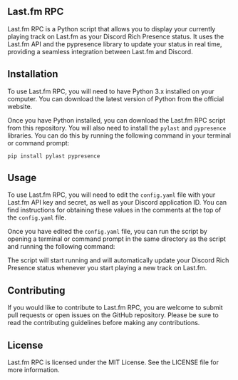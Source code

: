 ## Last.fm RPC

Last.fm RPC is a Python script that allows you to display your currently playing track on Last.fm as your Discord Rich Presence status. It uses the Last.fm API and the pypresence library to update your status in real time, providing a seamless integration between Last.fm and Discord.

## Installation

To use Last.fm RPC, you will need to have Python 3.x installed on your computer. You can download the latest version of Python from the official website.

Once you have Python installed, you can download the Last.fm RPC script from this repository. You will also need to install the `pylast` and `pypresence` libraries. You can do this by running the following command in your terminal or command prompt:

```
pip install pylast pypresence
```

## Usage

To use Last.fm RPC, you will need to edit the `config.yaml` file with your Last.fm API key and secret, as well as your Discord application ID. You can find instructions for obtaining these values in the comments at the top of the `config.yaml` file.

Once you have edited the `config.yaml` file, you can run the script by opening a terminal or command prompt in the same directory as the script and running the following command:

The script will start running and will automatically update your Discord Rich Presence status whenever you start playing a new track on Last.fm.

## Contributing

If you would like to contribute to Last.fm RPC, you are welcome to submit pull requests or open issues on the GitHub repository. Please be sure to read the contributing guidelines before making any contributions.

## License

Last.fm RPC is licensed under the MIT License. See the LICENSE file for more information.
